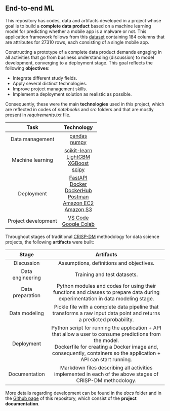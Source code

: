 ## End-to-end ML

This repository has codes, data and artifacts developed in a project whose goal is to build a **complete data product** based on a machine learning model for predicting whether a mobile app is a malware or not. This application framework follows from this [dataset](https://www.kaggle.com/datasets/saurabhshahane/android-permission-dataset) containing 184 columns that are attributes for 27310 rows, each consisting of a single mobile app.

Constructing a prototype of a complete data product demands engaging in all activities that go from business understanding (discussion) to model development, converging to a deployment stage. This goal reflects the following **objectives**:
* Integrate different study fields.
* Apply several distinct technologies.
* Improve project management skills.
* Implement a deployment solution as realistic as possible.

Consequently, these were the main **technologies** used in this project, which are reflected in codes of *notebooks* and *src* folders and that are mostly present in *requirements.txt* file.

|       **Task**      |                    **Technology**                    |
|:-------------------:|:----------------------------------------------------:|
| Data management     | [pandas](https://pandas.pydata.org/docs/)<br> [numpy](https://numpy.org/doc/)                                     |
| Machine learning    | [scikit-learn](https://scikit-learn.org/)<br> [LightGBM](https://lightgbm.readthedocs.io/)<br> [XGBoost](https://xgboost.readthedocs.io/)<br> [scipy](https://docs.scipy.org/doc/scipy/)      |
| Deployment          | [FastAPI](https://fastapi.tiangolo.com/)<br> [Docker](https://www.docker.com/)<br> [DockerHub](https://hub.docker.com/)<br> [Postman](https://www.postman.com/)<br> [Amazon EC2](https://aws.amazon.com/pt/ec2/)<br> [Amazon S3](https://aws.amazon.com/pt/s3/) |
| Project development | [VS Code](https://code.visualstudio.com/)<br> [Google Colab](https://colab.research.google.com/)                             |

Throughout stages of traditional [CRISP-DM](https://en.wikipedia.org/wiki/Cross-industry_standard_process_for_data_mining) methodology for data science projects, the following **artifacts** were built:

|     **Stage**    |                                                                                                               **Artifacts**                                                                                                               |
|:----------------:|:-----------------------------------------------------------------------------------------------------------------------------------------------------------------------------------------------------------------------------------------:|
| Discussion       | Assumptions, definitions and objectives.                                                                                                                                                                                                  |
| Data engineering | Training and test datasets.                                                                                                                                                                                                               |
| Data preparation | Python modules and codes for using their functions and classes to prepare data during experimentation in data modeling stage.                                                                                                             |
| Data modeling    | Pickle file with a complete data pipeline that transforms a raw input data point and returns a predicted probability.                                                                                                                       |
| Deployment       | Python script for running the application + API that allow a user to consume predictions from the model.<br> Dockerfile for creating a Docker image and, consequently, containers so the application + API can start running. |
| Documentation    | Markdown files describing all activities implemented in each of the above stages of CRISP-DM methodology.                                                                                                                                 |

More details regarding development can be found in the *docs* folder and in the [Github page](https://github.com/m-rosso/end_to_end_ml/wiki) of this repository, which consist of the **project documentation**.
